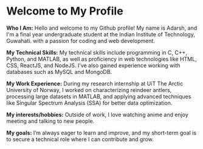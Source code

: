 # Welcome to My Profile

**Who I Am:**
Hello and welcome to my Github profile! My name is Adarsh, and I'm a final year undergraduate student at the Indian Institute of Technology, Guwahati. with a passion for coding and web development.

**My Technical Skills:**
My technical skills include programming in C, C++, Python, and MATLAB, as well as proficiency in web technologies like HTML, CSS, ReactJS, and NodeJS. I've also gained experience working with databases such as MySQL and MongoDB.

**My Work Experience:**
During my research internship at UiT The Arctic University of Norway, I worked on characterizing reindeer antlers, processing large datasets in MATLAB, and applying advanced techniques like Singular Spectrum Analysis (SSA) for better data optimization. 

**My interests/hobbies:**
Outside of work, I love watching anime and enjoy meeting and talking to new people. 

**My goals:**
I’m always eager to learn and improve, and my short-term goal is to secure a technical role where I can contribute and grow.
